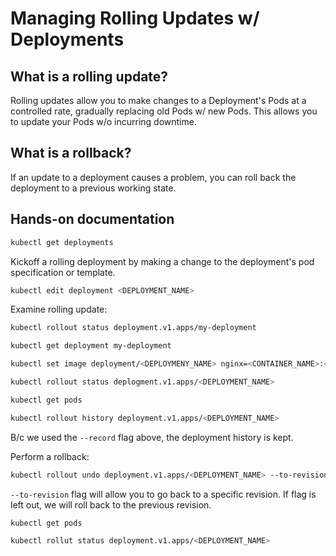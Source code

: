 # Managing Rolling Updates w/ Deployments

## What is a rolling update?

Rolling updates allow you to make changes to a Deployment's Pods at a controlled rate, gradually replacing old Pods w/ new Pods. This allows you to update your Pods w/o incurring downtime.

## What is a rollback?

If an update to a deployment causes a problem, you can roll back the deployment to a previous working state.

## Hands-on documentation

```zsh
kubectl get deployments
```

Kickoff a rolling deployment by making a change to the deployment's pod specification or template.

```zsh
kubectl edit deployment <DEPLOYMENT_NAME>
```

Examine rolling update:

```zsh
kubectl rollout status deployment.v1.apps/my-deployment
```

```zsh
kubectl get deployment my-deployment
```

```zsh
kubectl set image deployment/<DEPLOYMENY_NAME> nginx=<CONTAINER_NAME>:<TAG> --record
```

```zsh
kubectl rollout status deplogment.v1.apps/<DEPLOYMENT_NAME>
```

```zsh
kubectl get pods
```

```zsh
kubectl rollout history deployment.v1.apps/<DEPLOYMENT_NAME>
```

B/c we used the `--record` flag above, the deployment history is kept.

Perform a rollback:

```zsh
kubectl rollout undo deployment.v1.apps/<DEPLOYMENT_NAME> --to-revision=<REVISION_NUM>
```

`--to-revision` flag will allow you to go back to a specific revision. If flag is left out, we will roll back to the previous revision.

```zsh
kubectl get pods
```

```zsh
kubectl rollut status deployment.v1.apps/<DEPLOYMENT_NAME>
```
